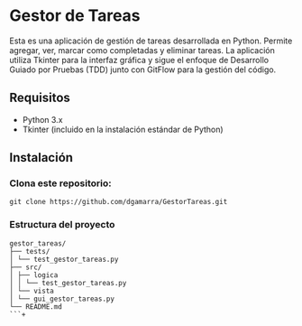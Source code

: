 # Gestor de Tareas
Esta es una aplicación de gestión de tareas desarrollada en Python. Permite agregar, ver, marcar como completadas y eliminar tareas. La aplicación utiliza Tkinter para la interfaz gráfica y sigue el enfoque de Desarrollo Guiado por Pruebas (TDD) junto con GitFlow para la gestión del código.
## Requisitos
- Python 3.x
- Tkinter (incluido en la instalación estándar de Python)
## Instalación
### Clona este repositorio:
```
git clone https://github.com/dgamarra/GestorTareas.git
```
### Estructura del proyecto
```
gestor_tareas/
├── tests/
│ └── test_gestor_tareas.py
├── src/
│ ├── logica
│ │ └── test_gestor_tareas.py
│ └── vista
│ └── gui_gestor_tareas.py
└── README.md
```+